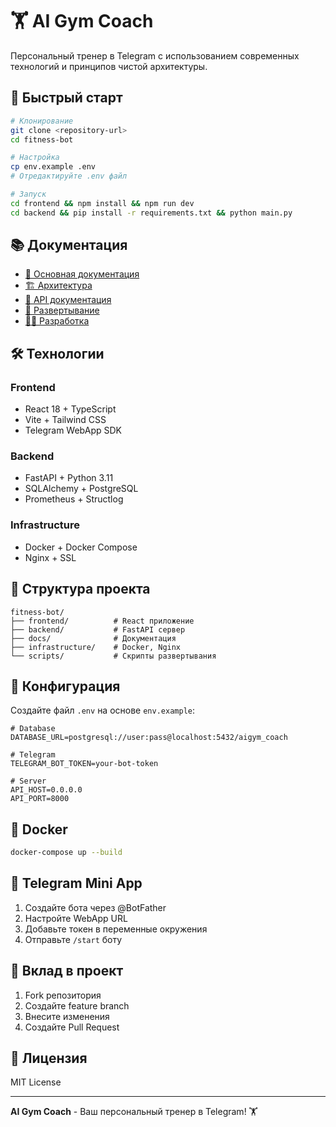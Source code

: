 # 🏋️ AI Gym Coach

Персональный тренер в Telegram с использованием современных технологий и принципов чистой архитектуры.

## 🚀 Быстрый старт

```bash
# Клонирование
git clone <repository-url>
cd fitness-bot

# Настройка
cp env.example .env
# Отредактируйте .env файл

# Запуск
cd frontend && npm install && npm run dev
cd backend && pip install -r requirements.txt && python main.py
```

## 📚 Документация

- [📖 Основная документация](./docs/README.md)
- [🏗️ Архитектура](./docs/architecture.md)
- [📡 API документация](./docs/api.md)
- [🚀 Развертывание](./docs/deployment.md)
- [👨‍💻 Разработка](./docs/development.md)

## 🛠️ Технологии

### Frontend
- React 18 + TypeScript
- Vite + Tailwind CSS
- Telegram WebApp SDK

### Backend
- FastAPI + Python 3.11
- SQLAlchemy + PostgreSQL
- Prometheus + Structlog

### Infrastructure
- Docker + Docker Compose
- Nginx + SSL

## 📁 Структура проекта

```
fitness-bot/
├── frontend/          # React приложение
├── backend/           # FastAPI сервер
├── docs/              # Документация
├── infrastructure/    # Docker, Nginx
└── scripts/           # Скрипты развертывания
```

## 🔧 Конфигурация

Создайте файл `.env` на основе `env.example`:

```env
# Database
DATABASE_URL=postgresql://user:pass@localhost:5432/aigym_coach

# Telegram
TELEGRAM_BOT_TOKEN=your-bot-token

# Server
API_HOST=0.0.0.0
API_PORT=8000
```

## 🐳 Docker

```bash
docker-compose up --build
```

## 📱 Telegram Mini App

1. Создайте бота через @BotFather
2. Настройте WebApp URL
3. Добавьте токен в переменные окружения
4. Отправьте `/start` боту

## 🤝 Вклад в проект

1. Fork репозитория
2. Создайте feature branch
3. Внесите изменения
4. Создайте Pull Request

## 📄 Лицензия

MIT License

---

**AI Gym Coach** - Ваш персональный тренер в Telegram! 🏋️ 